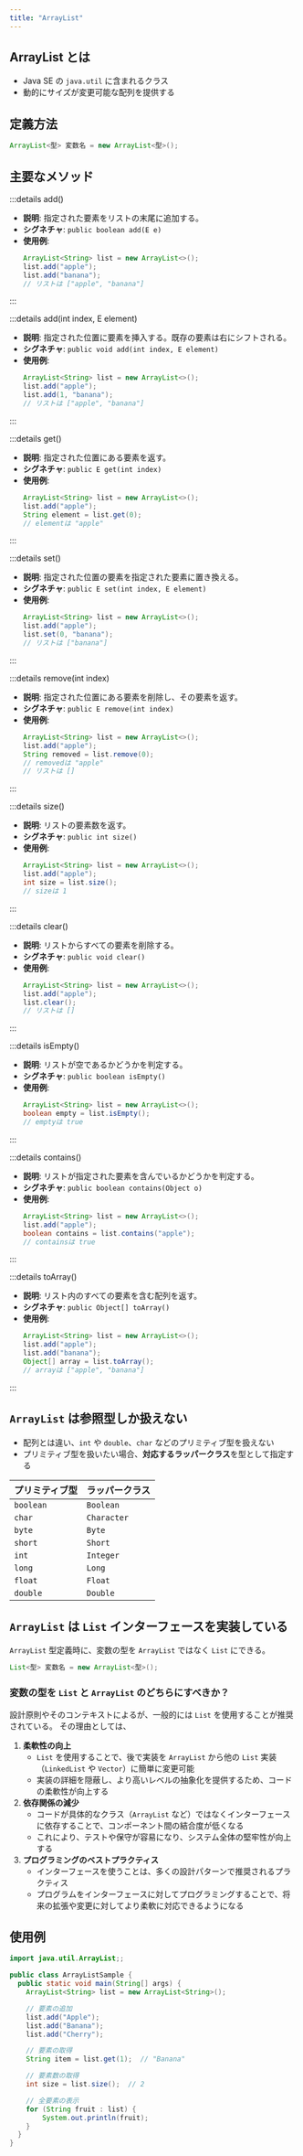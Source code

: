 ```yaml
---
title: "ArrayList"
---
```


## ArrayList とは

- Java SE の `java.util` に含まれるクラス
- 動的にサイズが変更可能な配列を提供する

## 定義方法

```java
ArrayList<型> 変数名 = new ArrayList<型>();
```

## 主要なメソッド

:::details add()

- **説明**: 指定された要素をリストの末尾に追加する。
- **シグネチャ**: `public boolean add(E e)`
- **使用例**:
  ```java
  ArrayList<String> list = new ArrayList<>();
  list.add("apple");
  list.add("banana");
  // リストは ["apple", "banana"]
  ```

:::

:::details add(int index, E element)

- **説明**: 指定された位置に要素を挿入する。既存の要素は右にシフトされる。
- **シグネチャ**: `public void add(int index, E element)`
- **使用例**:
  ```java
  ArrayList<String> list = new ArrayList<>();
  list.add("apple");
  list.add(1, "banana");
  // リストは ["apple", "banana"]
  ```

:::

:::details get()

- **説明**: 指定された位置にある要素を返す。
- **シグネチャ**: `public E get(int index)`
- **使用例**:
  ```java
  ArrayList<String> list = new ArrayList<>();
  list.add("apple");
  String element = list.get(0);
  // elementは "apple"
  ```

:::

:::details set()

- **説明**: 指定された位置の要素を指定された要素に置き換える。
- **シグネチャ**: `public E set(int index, E element)`
- **使用例**:
  ```java
  ArrayList<String> list = new ArrayList<>();
  list.add("apple");
  list.set(0, "banana");
  // リストは ["banana"]
  ```

:::

:::details remove(int index)

- **説明**: 指定された位置にある要素を削除し、その要素を返す。
- **シグネチャ**: `public E remove(int index)`
- **使用例**:
  ```java
  ArrayList<String> list = new ArrayList<>();
  list.add("apple");
  String removed = list.remove(0);
  // removedは "apple"
  // リストは []
  ```

:::

:::details size()

- **説明**: リストの要素数を返す。
- **シグネチャ**: `public int size()`
- **使用例**:
  ```java
  ArrayList<String> list = new ArrayList<>();
  list.add("apple");
  int size = list.size();
  // sizeは 1
  ```

:::

:::details clear()

- **説明**: リストからすべての要素を削除する。
- **シグネチャ**: `public void clear()`
- **使用例**:
  ```java
  ArrayList<String> list = new ArrayList<>();
  list.add("apple");
  list.clear();
  // リストは []
  ```

:::

:::details isEmpty()

- **説明**: リストが空であるかどうかを判定する。
- **シグネチャ**: `public boolean isEmpty()`
- **使用例**:
  ```java
  ArrayList<String> list = new ArrayList<>();
  boolean empty = list.isEmpty();
  // emptyは true
  ```

:::

:::details contains()

- **説明**: リストが指定された要素を含んでいるかどうかを判定する。
- **シグネチャ**: `public boolean contains(Object o)`
- **使用例**:
  ```java
  ArrayList<String> list = new ArrayList<>();
  list.add("apple");
  boolean contains = list.contains("apple");
  // containsは true
  ```

:::

:::details toArray()

- **説明**: リスト内のすべての要素を含む配列を返す。
- **シグネチャ**: `public Object[] toArray()`
- **使用例**:
  ```java
  ArrayList<String> list = new ArrayList<>();
  list.add("apple");
  list.add("banana");
  Object[] array = list.toArray();
  // arrayは ["apple", "banana"]
  ```

:::

## `ArrayList` は参照型しか扱えない

- 配列とは違い、`int` や `double`、`char` などのプリミティブ型を扱えない
- プリミティブ型を扱いたい場合、**対応するラッパークラス**を型として指定する

| プリミティブ型 | ラッパークラス |
| -------------- | -------------- |
| `boolean`      | `Boolean`      |
| `char`         | `Character`    |
| `byte`         | `Byte`         |
| `short`        | `Short`        |
| `int`          | `Integer`      |
| `long`         | `Long`         |
| `float`        | `Float`        |
| `double`       | `Double`       |

## `ArrayList` は `List` インターフェースを実装している

`ArrayList` 型定義時に、変数の型を `ArrayList` ではなく `List` にできる。

```java
List<型> 変数名 = new ArrayList<型>();
```

### 変数の型を `List` と `ArrayList` のどちらにすべきか？

設計原則やそのコンテキストによるが、一般的には `List` を使用することが推奨されている。
その理由としては、

1. **柔軟性の向上**
   - `List` を使用することで、後で実装を `ArrayList` から他の `List` 実装（`LinkedList` や `Vector`）に簡単に変更可能
   - 実装の詳細を隠蔽し、より高いレベルの抽象化を提供するため、コードの柔軟性が向上する
2. **依存関係の減少**
   - コードが具体的なクラス（`ArrayList` など）ではなくインターフェースに依存することで、コンポーネント間の結合度が低くなる
   - これにより、テストや保守が容易になり、システム全体の堅牢性が向上する
3. **プログラミングのベストプラクティス**
   - インターフェースを使うことは、多くの設計パターンで推奨されるプラクティス
   - プログラムをインターフェースに対してプログラミングすることで、将来の拡張や変更に対してより柔軟に対応できるようになる

## 使用例

```java
import java.util.ArrayList;;

public class ArrayListSample {
  public static void main(String[] args) {
    ArrayList<String> list = new ArrayList<String>();

    // 要素の追加
    list.add("Apple");
    list.add("Banana");
    list.add("Cherry");

    // 要素の取得
    String item = list.get(1);  // "Banana"

    // 要素数の取得
    int size = list.size();  // 2

    // 全要素の表示
    for (String fruit : list) {
        System.out.println(fruit);
    }
  }
}
```
